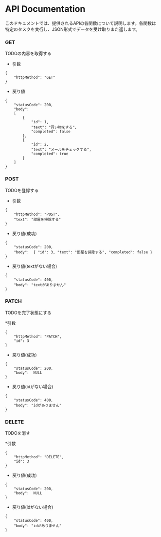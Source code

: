 # API Documentation

このドキュメントでは、提供されるAPIの各関数について説明します。各関数は特定のタスクを実行し、JSON形式でデータを受け取りまた返します。  

### GET
TODOの内容を取得する

* 引数
```
{  
    "httpMethod": "GET"
}
```

* 戻り値
```
{
    "statusCode": 200,
    "body": 
    [
        {
            "id": 1,
            "text": "買い物をする",
            "completed": false
        },
        {
            "id": 2,
            "text": "メールをチェックする",
            "completed": true
        }
    ]
}
```

### POST
TODOを登録する

* 引数
```
{  
    "httpMethod": "POST",
    "text": "部屋を掃除する"
}
```

* 戻り値(成功)
```
{
    "statusCode": 200,
    "body":  { "id": 3, "text": "部屋を掃除する", "completed": false }
}
```

* 戻り値(textがない場合)
```
{
    "statusCode": 400,
    "body": "textがありません"
}
```  

### PATCH 
TODOを完了状態にする

*引数
```
{  
    "httpMethod": "PATCH",
    "id": 3
}
```

* 戻り値(成功)
```
{
    "statusCode": 200,
    "body":  NULL
}
```

* 戻り値(idがない場合)
```
{
    "statusCode": 400,
    "body": "idがありません"
}
```  

### DELETE
TODOを消す

*引数
```
{  
    "httpMethod": "DELETE",
    "id": 3
}
```

* 戻り値(成功)
```
{
    "statusCode": 200,
    "body":  NULL
}
```

* 戻り値(idがない場合)
```
{
    "statusCode": 400,
    "body": "idがありません"
}
```  
  
